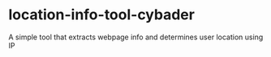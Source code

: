 # location-info-tool-cybader
A simple tool that extracts webpage info and determines user location using IP
